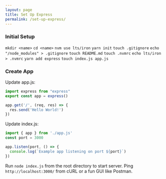 ```yaml
---
layout: page
title: Set Up Express
permalink: /set-up-express/
---
```

### Initial Setup
`mkdir <name>`
`cd <name>`
`nvm use lts/iron`
`yarn init`
`touch .gitignore`
`echo "/node_modules" > .gitignore`
`touch README.md`
`touch .nvmrc`
`echo lts/iron > .nvmrc`
`yarn add express`
`touch index.js app.js`

### Create App
Update app.js:
```js
import express from "express"
export const app = express()

app.get('/', (req, res) => {
  res.send('Hello World!')
})
```

Update index.js:
```js
import { app } from './app.js'
const port = 3000

app.listen(port, () => {
  console.log(`Example app listening on port ${port}`)
})

```

Run `node index.js` from the root directory to start server.
Ping `http://localhost:3000/` from cURL or a fun GUI like Postman.
